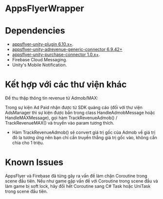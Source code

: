 # AppsFlyerWrapper

# Dependencies
- [appsflyer-unity-plugin 6.10.x+](https://github.com/AppsFlyerSDK/appsflyer-unity-plugin).
- [appsflyer-unity-adrevenue-generic-connector 6.9.42+](https://github.com/AppsFlyerSDK/appsflyer-unity-adrevenue-generic-connector)
- [appsflyer-unity-purchase-connector 1.0.x+](https://github.com/AppsFlyerSDK/appsflyer-unity-purchase-connector).
- Firebase Cloud Messaging.
- Unity's Mobile Notification.

# Kết hợp với các thư viện khác
Để thu thập thông tin revenue từ Admob/MAX:

Trong sự kiện Ad Paid nhận được từ SDK quảng cáo (đối với thư viện AdsManager thì sự kiện được bắn trong class HandleAdmobMessage hoặc HandleMAXMessage), gọi hàm TrackRevenueAdmob() / TrackRevenueMAX() và truyền vào param tương thích.
- Hàm TrackRevenueAdmob() sẽ convert giá trị gốc của Admob về giá trị đô la tương ứng nên bạn chỉ cần truyền thẳng giá trị gốc vào, không cần chia cho 1 triệu.

# Known Issues
AppsFlyer và Firebase đã từng gây ra vấn đề làm chặn Coroutine trong scene đầu tiên. Nếu như game gặp vấn đề với Coroutine trong scene đầu và làm game bị soft lock, hãy đổi hết Coroutine sang C# Task hoặc UniTask trong scene đầu tiên.
